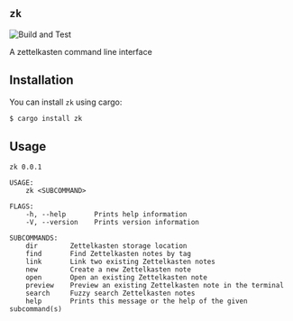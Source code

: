 ## `zk`

![Build and Test](https://github.com/terror/zk/actions/workflows/rust.yml/badge.svg)

A zettelkasten command line interface

## Installation

You can install `zk` using cargo:
```bash
$ cargo install zk
```

## Usage

```
zk 0.0.1

USAGE:
    zk <SUBCOMMAND>

FLAGS:
    -h, --help       Prints help information
    -V, --version    Prints version information

SUBCOMMANDS:
    dir        Zettelkasten storage location
    find       Find Zettelkasten notes by tag
    link       Link two existing Zettelkasten notes
    new        Create a new Zettelkasten note
    open       Open an existing Zettelkasten note
    preview    Preview an existing Zettelkasten note in the terminal
    search     Fuzzy search Zettelkasten notes
    help       Prints this message or the help of the given subcommand(s)
```
